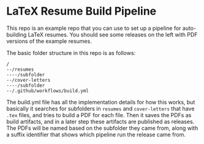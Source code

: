 # LaTeX Resume Build Pipeline

This repo is an example repo that you can use to set up a pipeline for auto-building LaTeX resumes. You should see some releases on the left with PDF versions of the example resumes. 

The basic folder structure in this repo is as follows:

```
/
--/resumes
----/subfolder
--/cover-letters
----/subfolder
--/.github/workflows/build.yml
```

The build.yml file has all the implementation details for how this works, but basically it searches for subfolders in `resumes` and `cover-letters` that have `.tex` files, and tries to build a PDF for each file. Then it saves the PDFs as build artifacts, and in a later step these artifacts are published as releases. The PDFs will be named based on the subfolder they came from, along with a suffix identifier that shows which pipeline run the release came from. 